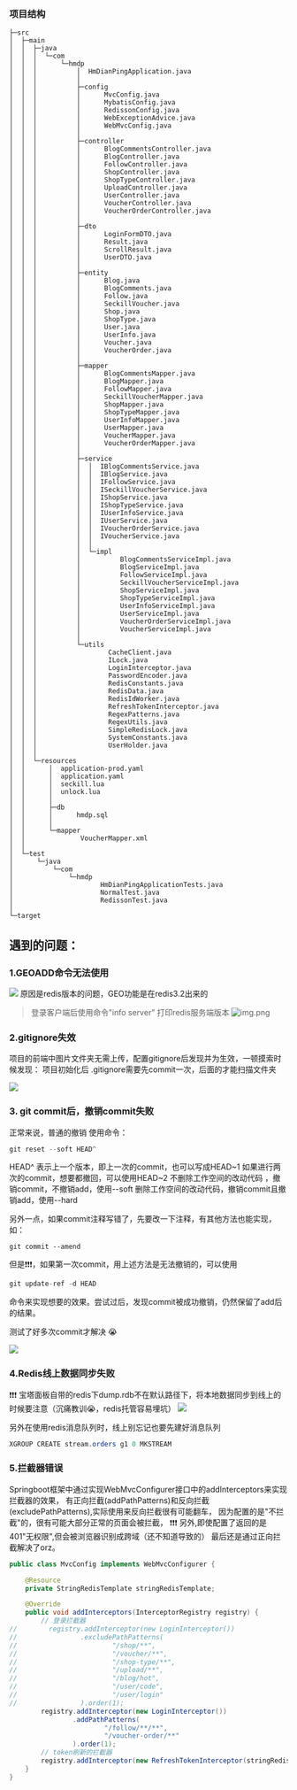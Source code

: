 ### 项目结构
```
├─src
│  ├─main
│  │  ├─java
│  │  │  └─com
│  │  │      └─hmdp
│  │  │          │  HmDianPingApplication.java
│  │  │          │
│  │  │          ├─config
│  │  │          │      MvcConfig.java
│  │  │          │      MybatisConfig.java
│  │  │          │      RedissonConfig.java
│  │  │          │      WebExceptionAdvice.java
│  │  │          │      WebMvcConfig.java
│  │  │          │
│  │  │          ├─controller
│  │  │          │      BlogCommentsController.java
│  │  │          │      BlogController.java
│  │  │          │      FollowController.java
│  │  │          │      ShopController.java
│  │  │          │      ShopTypeController.java
│  │  │          │      UploadController.java
│  │  │          │      UserController.java
│  │  │          │      VoucherController.java
│  │  │          │      VoucherOrderController.java
│  │  │          │
│  │  │          ├─dto
│  │  │          │      LoginFormDTO.java
│  │  │          │      Result.java
│  │  │          │      ScrollResult.java
│  │  │          │      UserDTO.java
│  │  │          │
│  │  │          ├─entity
│  │  │          │      Blog.java
│  │  │          │      BlogComments.java
│  │  │          │      Follow.java
│  │  │          │      SeckillVoucher.java
│  │  │          │      Shop.java
│  │  │          │      ShopType.java
│  │  │          │      User.java
│  │  │          │      UserInfo.java
│  │  │          │      Voucher.java
│  │  │          │      VoucherOrder.java
│  │  │          │
│  │  │          ├─mapper
│  │  │          │      BlogCommentsMapper.java
│  │  │          │      BlogMapper.java
│  │  │          │      FollowMapper.java
│  │  │          │      SeckillVoucherMapper.java
│  │  │          │      ShopMapper.java
│  │  │          │      ShopTypeMapper.java
│  │  │          │      UserInfoMapper.java
│  │  │          │      UserMapper.java
│  │  │          │      VoucherMapper.java
│  │  │          │      VoucherOrderMapper.java
│  │  │          │
│  │  │          ├─service
│  │  │          │  │  IBlogCommentsService.java
│  │  │          │  │  IBlogService.java
│  │  │          │  │  IFollowService.java
│  │  │          │  │  ISeckillVoucherService.java
│  │  │          │  │  IShopService.java
│  │  │          │  │  IShopTypeService.java
│  │  │          │  │  IUserInfoService.java
│  │  │          │  │  IUserService.java
│  │  │          │  │  IVoucherOrderService.java
│  │  │          │  │  IVoucherService.java
│  │  │          │  │
│  │  │          │  └─impl
│  │  │          │          BlogCommentsServiceImpl.java
│  │  │          │          BlogServiceImpl.java
│  │  │          │          FollowServiceImpl.java
│  │  │          │          SeckillVoucherServiceImpl.java
│  │  │          │          ShopServiceImpl.java
│  │  │          │          ShopTypeServiceImpl.java
│  │  │          │          UserInfoServiceImpl.java
│  │  │          │          UserServiceImpl.java
│  │  │          │          VoucherOrderServiceImpl.java
│  │  │          │          VoucherServiceImpl.java
│  │  │          │
│  │  │          └─utils
│  │  │                  CacheClient.java
│  │  │                  ILock.java
│  │  │                  LoginInterceptor.java
│  │  │                  PasswordEncoder.java
│  │  │                  RedisConstants.java
│  │  │                  RedisData.java
│  │  │                  RedisIdWorker.java
│  │  │                  RefreshTokenInterceptor.java
│  │  │                  RegexPatterns.java
│  │  │                  RegexUtils.java
│  │  │                  SimpleRedisLock.java
│  │  │                  SystemConstants.java
│  │  │                  UserHolder.java
│  │  │
│  │  └─resources
│  │      │  application-prod.yaml
│  │      │  application.yaml
│  │      │  seckill.lua
│  │      │  unlock.lua
│  │      │
│  │      ├─db
│  │      │      hmdp.sql
│  │      │
│  │      └─mapper
│  │              VoucherMapper.xml
│  │
│  └─test
│      └─java
│          └─com
│              └─hmdp
│                      HmDianPingApplicationTests.java
│                      NormalTest.java
│                      RedissonTest.java
│
└─target
```




## 遇到的问题：
### 1.GEOADD命令无法使用
![](https://raw.githubusercontent.com/jackyrwj/picb/master/20230601092430.png)
原因是redis版本的问题，GEO功能是在redis3.2出来的
> 登录客户端后使用命令"info server" 打印redis服务端版本
![img.png](img.png)

### 2.gitignore失效
项目的前端中图片文件夹无需上传，配置gitignore后发现并为生效，一顿摸索时候发现：
项目初始化后 .gitignore需要先commit一次，后面的才能扫描文件夹
 
![](https://raw.githubusercontent.com/jackyrwj/picb/master/20230601093108.png)

### 3. git commit后，撤销commit失败
正常来说，普通的撤销 使用命令：
```java
git reset --soft HEAD^
```
HEAD^ 表示上一个版本，即上一次的commit，也可以写成HEAD~1
如果进行两次的commit，想要都撤回，可以使用HEAD~2
不删除工作空间的改动代码 ，撤销commit，不撤销add，使用--soft
删除工作空间的改动代码，撤销commit且撤销add，使用--hard

另外一点，如果commit注释写错了，先要改一下注释，有其他方法也能实现，如：
```agsl
git commit --amend
```
但是❗❗❗，如果第一次commit，用上述方法是无法撤销的，可以使用
```java
git update-ref -d HEAD
```
命令来实现想要的效果。尝试过后，发现commit被成功撤销，仍然保留了add后的结果。

测试了好多次commit才解决 😭

![](https://raw.githubusercontent.com/jackyrwj/picb/master/20230601093915.png)

### 4.Redis线上数据同步失败
❗❗❗ 宝塔面板自带的redis下dump.rdb不在默认路径下，将本地数据同步到线上的时候要注意（沉痛教训😭，redis托管容易埋坑）
![](https://raw.githubusercontent.com/jackyrwj/picb/master/20230603101312.png)

另外在使用redis消息队列时，线上别忘记也要先建好消息队列
```JAVA
XGROUP CREATE stream.orders g1 0 MKSTREAM
```

### 5.拦截器错误
Springboot框架中通过实现WebMvcConfigurer接口中的addInterceptors来实现拦截器的效果，
有正向拦截(addPathPatterns)和反向拦截(excludePathPatterns),实际使用来反向拦截很有可能翻车，
因为配置的是"不拦截"的，很有可能大部分正常的页面会被拦截，
❗❗❗ 另外,即使配置了返回的是401"无权限",但会被浏览器识别成跨域（还不知道导致的）
最后还是通过正向拦截解决了orz。
```java
public class MvcConfig implements WebMvcConfigurer {

    @Resource
    private StringRedisTemplate stringRedisTemplate;

    @Override
    public void addInterceptors(InterceptorRegistry registry) {
        // 登录拦截器
//        registry.addInterceptor(new LoginInterceptor())
//                .excludePathPatterns(
//                        "/shop/**",
//                        "/voucher/**",
//                        "/shop-type/**",
//                        "/upload/**",
//                        "/blog/hot",
//                        "/user/code",
//                        "/user/login"
//                ).order(1);
        registry.addInterceptor(new LoginInterceptor())
                .addPathPatterns(
                        "/follow/**/**", 
                        "/voucher-order/**"
                ).order(1);
        // token刷新的拦截器
        registry.addInterceptor(new RefreshTokenInterceptor(stringRedisTemplate)).addPathPatterns("/**").order(0);
    }
}
```